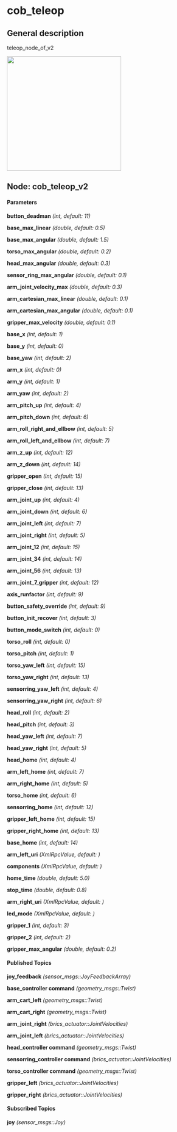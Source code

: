 cob_teleop
====================

General description
---------------------
teleop_node_of_v2

<img src="./model/cob_teleop.png" width="300px" />

Node: cob_teleop_v2
---------------------
#### Parameters
**button_deadman** *(int, default: 11)*
<!--- protected region button_deadman on begin -->
<!--- protected region button_deadman end -->

**base_max_linear** *(double, default: 0.5)*
<!--- protected region base_max_linear on begin -->
<!--- protected region base_max_linear end -->

**base_max_angular** *(double, default: 1.5)*
<!--- protected region base_max_angular on begin -->
<!--- protected region base_max_angular end -->

**torso_max_angular** *(double, default: 0.2)*
<!--- protected region torso_max_angular on begin -->
<!--- protected region torso_max_angular end -->

**head_max_angular** *(double, default: 0.3)*
<!--- protected region head_max_angular on begin -->
<!--- protected region head_max_angular end -->

**sensor_ring_max_angular** *(double, default: 0.1)*
<!--- protected region sensor_ring_max_angular on begin -->
<!--- protected region sensor_ring_max_angular end -->

**arm_joint_velocity_max** *(double, default: 0.3)*
<!--- protected region arm_joint_velocity_max on begin -->
<!--- protected region arm_joint_velocity_max end -->

**arm_cartesian_max_linear** *(double, default: 0.1)*
<!--- protected region arm_cartesian_max_linear on begin -->
<!--- protected region arm_cartesian_max_linear end -->

**arm_cartesian_max_angular** *(double, default: 0.1)*
<!--- protected region arm_cartesian_max_angular on begin -->
<!--- protected region arm_cartesian_max_angular end -->

**gripper_max_velocity** *(double, default: 0.1)*
<!--- protected region gripper_max_velocity on begin -->
<!--- protected region gripper_max_velocity end -->

**base_x** *(int, default: 1)*
<!--- protected region base_x on begin -->
<!--- protected region base_x end -->

**base_y** *(int, default: 0)*
<!--- protected region base_y on begin -->
<!--- protected region base_y end -->

**base_yaw** *(int, default: 2)*
<!--- protected region base_yaw on begin -->
<!--- protected region base_yaw end -->

**arm_x** *(int, default: 0)*
<!--- protected region arm_x on begin -->
<!--- protected region arm_x end -->

**arm_y** *(int, default: 1)*
<!--- protected region arm_y on begin -->
<!--- protected region arm_y end -->

**arm_yaw** *(int, default: 2)*
<!--- protected region arm_yaw on begin -->
<!--- protected region arm_yaw end -->

**arm_pitch_up** *(int, default: 4)*
<!--- protected region arm_pitch_up on begin -->
<!--- protected region arm_pitch_up end -->

**arm_pitch_down** *(int, default: 6)*
<!--- protected region arm_pitch_down on begin -->
<!--- protected region arm_pitch_down end -->

**arm_roll_right_and_ellbow** *(int, default: 5)*
<!--- protected region arm_roll_right_and_ellbow on begin -->
<!--- protected region arm_roll_right_and_ellbow end -->

**arm_roll_left_and_ellbow** *(int, default: 7)*
<!--- protected region arm_roll_left_and_ellbow on begin -->
<!--- protected region arm_roll_left_and_ellbow end -->

**arm_z_up** *(int, default: 12)*
<!--- protected region arm_z_up on begin -->
<!--- protected region arm_z_up end -->

**arm_z_down** *(int, default: 14)*
<!--- protected region arm_z_down on begin -->
<!--- protected region arm_z_down end -->

**gripper_open** *(int, default: 15)*
<!--- protected region gripper_open on begin -->
<!--- protected region gripper_open end -->

**gripper_close** *(int, default: 13)*
<!--- protected region gripper_close on begin -->
<!--- protected region gripper_close end -->

**arm_joint_up** *(int, default: 4)*
<!--- protected region arm_joint_up on begin -->
<!--- protected region arm_joint_up end -->

**arm_joint_down** *(int, default: 6)*
<!--- protected region arm_joint_down on begin -->
<!--- protected region arm_joint_down end -->

**arm_joint_left** *(int, default: 7)*
<!--- protected region arm_joint_left on begin -->
<!--- protected region arm_joint_left end -->

**arm_joint_right** *(int, default: 5)*
<!--- protected region arm_joint_right on begin -->
<!--- protected region arm_joint_right end -->

**arm_joint_12** *(int, default: 15)*
<!--- protected region arm_joint_12 on begin -->
<!--- protected region arm_joint_12 end -->

**arm_joint_34** *(int, default: 14)*
<!--- protected region arm_joint_34 on begin -->
<!--- protected region arm_joint_34 end -->

**arm_joint_56** *(int, default: 13)*
<!--- protected region arm_joint_56 on begin -->
<!--- protected region arm_joint_56 end -->

**arm_joint_7_gripper** *(int, default: 12)*
<!--- protected region arm_joint_7_gripper on begin -->
<!--- protected region arm_joint_7_gripper end -->

**axis_runfactor** *(int, default: 9)*
<!--- protected region axis_runfactor on begin -->
<!--- protected region axis_runfactor end -->

**button_safety_override** *(int, default: 9)*
<!--- protected region button_safety_override on begin -->
<!--- protected region button_safety_override end -->

**button_init_recover** *(int, default: 3)*
<!--- protected region button_init_recover on begin -->
<!--- protected region button_init_recover end -->

**button_mode_switch** *(int, default: 0)*
<!--- protected region button_mode_switch on begin -->
<!--- protected region button_mode_switch end -->

**torso_roll** *(int, default: 0)*
<!--- protected region torso_roll on begin -->
<!--- protected region torso_roll end -->

**torso_pitch** *(int, default: 1)*
<!--- protected region torso_pitch on begin -->
<!--- protected region torso_pitch end -->

**torso_yaw_left** *(int, default: 15)*
<!--- protected region torso_yaw_left on begin -->
<!--- protected region torso_yaw_left end -->

**torso_yaw_right** *(int, default: 13)*
<!--- protected region torso_yaw_right on begin -->
<!--- protected region torso_yaw_right end -->

**sensorring_yaw_left** *(int, default: 4)*
<!--- protected region sensorring_yaw_left on begin -->
<!--- protected region sensorring_yaw_left end -->

**sensorring_yaw_right** *(int, default: 6)*
<!--- protected region sensorring_yaw_right on begin -->
<!--- protected region sensorring_yaw_right end -->

**head_roll** *(int, default: 2)*
<!--- protected region head_roll on begin -->
<!--- protected region head_roll end -->

**head_pitch** *(int, default: 3)*
<!--- protected region head_pitch on begin -->
<!--- protected region head_pitch end -->

**head_yaw_left** *(int, default: 7)*
<!--- protected region head_yaw_left on begin -->
<!--- protected region head_yaw_left end -->

**head_yaw_right** *(int, default: 5)*
<!--- protected region head_yaw_right on begin -->
<!--- protected region head_yaw_right end -->

**head_home** *(int, default: 4)*
<!--- protected region head_home on begin -->
<!--- protected region head_home end -->

**arm_left_home** *(int, default: 7)*
<!--- protected region arm_left_home on begin -->
<!--- protected region arm_left_home end -->

**arm_right_home** *(int, default: 5)*
<!--- protected region arm_right_home on begin -->
<!--- protected region arm_right_home end -->

**torso_home** *(int, default: 6)*
<!--- protected region torso_home on begin -->
<!--- protected region torso_home end -->

**sensorring_home** *(int, default: 12)*
<!--- protected region sensorring_home on begin -->
<!--- protected region sensorring_home end -->

**gripper_left_home** *(int, default: 15)*
<!--- protected region gripper_left_home on begin -->
<!--- protected region gripper_left_home end -->

**gripper_right_home** *(int, default: 13)*
<!--- protected region gripper_right_home on begin -->
<!--- protected region gripper_right_home end -->

**base_home** *(int, default: 14)*
<!--- protected region base_home on begin -->
<!--- protected region base_home end -->

**arm_left_uri** *(XmlRpcValue, default: )*
<!--- protected region arm_left_uri on begin -->
<!--- protected region arm_left_uri end -->

**components** *(XmlRpcValue, default: )*
<!--- protected region components on begin -->
<!--- protected region components end -->

**home_time** *(double, default: 5.0)*
<!--- protected region home_time on begin -->
<!--- protected region home_time end -->

**stop_time** *(double, default: 0.8)*
<!--- protected region stop_time on begin -->
<!--- protected region stop_time end -->

**arm_right_uri** *(XmlRpcValue, default: )*
<!--- protected region arm_right_uri on begin -->
<!--- protected region arm_right_uri end -->

**led_mode** *(XmlRpcValue, default: )*
<!--- protected region led_mode on begin -->
<!--- protected region led_mode end -->

**gripper_1** *(int, default: 3)*
<!--- protected region gripper_1 on begin -->
<!--- protected region gripper_1 end -->

**gripper_2** *(int, default: 2)*
<!--- protected region gripper_2 on begin -->
<!--- protected region gripper_2 end -->

**gripper_max_angular** *(double, default: 0.2)*
<!--- protected region gripper_max_angular on begin -->
<!--- protected region gripper_max_angular end -->


#### Published Topics
**joy_feedback** *(sensor_msgs::JoyFeedbackArray)*   
<!--- protected region joy_feedback on begin -->
<!--- protected region joy_feedback end -->

**base_controller command** *(geometry_msgs::Twist)*   
<!--- protected region base_controller command on begin -->
<!--- protected region base_controller command end -->

**arm_cart_left** *(geometry_msgs::Twist)*   
<!--- protected region arm_cart_left on begin -->
<!--- protected region arm_cart_left end -->

**arm_cart_right** *(geometry_msgs::Twist)*   
<!--- protected region arm_cart_right on begin -->
<!--- protected region arm_cart_right end -->

**arm_joint_right** *(brics_actuator::JointVelocities)*   
<!--- protected region arm_joint_right on begin -->
<!--- protected region arm_joint_right end -->

**arm_joint_left** *(brics_actuator::JointVelocities)*   
<!--- protected region arm_joint_left on begin -->
<!--- protected region arm_joint_left end -->

**head_controller command** *(geometry_msgs::Twist)*   
<!--- protected region head_controller command on begin -->
<!--- protected region head_controller command end -->

**sensorring_controller command** *(brics_actuator::JointVelocities)*   
<!--- protected region sensorring_controller command on begin -->
<!--- protected region sensorring_controller command end -->

**torso_controller command** *(geometry_msgs::Twist)*   
<!--- protected region torso_controller command on begin -->
<!--- protected region torso_controller command end -->

**gripper_left** *(brics_actuator::JointVelocities)*   
<!--- protected region gripper_left on begin -->
<!--- protected region gripper_left end -->

**gripper_right** *(brics_actuator::JointVelocities)*   
<!--- protected region gripper_right on begin -->
<!--- protected region gripper_right end -->


#### Subscribed Topics
**joy** *(sensor_msgs::Joy)*   
<!--- protected region joy on begin -->
<!--- protected region joy end -->



